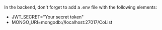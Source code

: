 In the backend, don't forget to add a .env file with the following elements:


- JWT_SECRET="Your secret token"
- MONGO_URI=mongodb://localhost:27017/CoList
